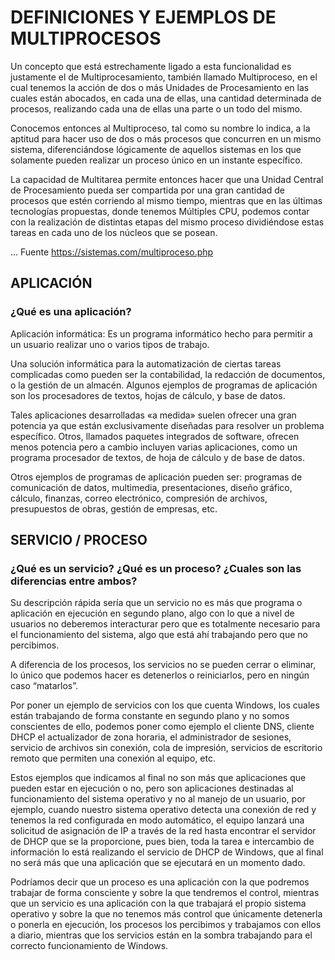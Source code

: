# DEFINICIONES Y EJEMPLOS DE MULTIPROCESOS

Un concepto que está estrechamente ligado a esta funcionalidad es justamente el de Multiprocesamiento, también llamado Multiproceso, en el cual tenemos la acción de dos o más Unidades de Procesamiento en las cuales están abocados, en cada una de ellas, una cantidad determinada de procesos, realizando cada una de ellas una parte o un todo del mismo.

Conocemos entonces al Multiproceso, tal como su nombre lo indica, a la aptitud para hacer uso de dos o más procesos que concurren en un mismo sistema, diferenciándose lógicamente de aquellos sistemas en los que solamente pueden realizar un proceso único en un instante específico.

La capacidad de Multitarea permite entonces hacer que una Unidad Central de Procesamiento pueda ser compartida por una gran cantidad de procesos que estén corriendo al mismo tiempo, mientras que en las últimas tecnologías propuestas, donde tenemos Múltiples CPU, podemos contar con la realización de distintas etapas del mismo proceso dividiéndose estas tareas en cada uno de los núcleos que se posean.

... Fuente https://sistemas.com/multiproceso.php

## APLICACIÓN

### ¿Qué es una aplicación?

Aplicación informática: Es un programa informático hecho para permitir a un usuario realizar uno o varios tipos de trabajo.

Una solución informática para la automatización de ciertas tareas complicadas como pueden ser la contabilidad, la redacción de documentos, o la gestión de un almacén. Algunos ejemplos de programas de aplicación son los procesadores de textos, hojas de cálculo, y base de datos.

Tales aplicaciones desarrolladas «a medida» suelen ofrecer una gran potencia ya que están exclusivamente diseñadas para resolver un problema específico. Otros, llamados paquetes integrados de software, ofrecen menos potencia pero a cambio incluyen varias aplicaciones, como un programa procesador de textos, de hoja de cálculo y de base de datos.

Otros ejemplos de programas de aplicación pueden ser: programas de comunicación de datos, multimedia, presentaciones, diseño gráfico, cálculo, finanzas, correo electrónico, compresión de archivos, presupuestos de obras, gestión de empresas, etc.

## SERVICIO / PROCESO

### ¿Qué es un servicio? ¿Qué es un proceso? ¿Cuales son las diferencias entre ambos?

Su descripción rápida sería que un servicio no es más que programa o aplicación en ejecución en segundo plano, algo con lo que a nivel de usuarios no deberemos interacturar pero que es totalmente necesario para el funcionamiento del sistema, algo que está ahí trabajando pero que no percibimos.

A diferencia de los procesos, los servicios no se pueden cerrar o eliminar, lo único que podemos hacer es detenerlos o reiniciarlos, pero en ningún caso “matarlos”.

Por poner un ejemplo de servicios con los que cuenta Windows, los cuales están trabajando de forma constante en segundo plano y no somos conscientes de ello, podemos poner como ejemplo el cliente DNS, cliente DHCP el actualizador de zona horaria, el administrador de sesiones, servicio de archivos sin conexión, cola de impresión, servicios de escritorio remoto que permiten una conexión al equipo, etc.

Estos ejemplos que indicamos al final no son más que aplicaciones que pueden estar en ejecución o no, pero son aplicaciones destinadas al funcionamiento del sistema operativo y no al manejo de un usuario, por ejemplo, cuando nuestro sistema operativo detecta una conexión de red y tenemos la red configurada en modo automático, el equipo lanzará una solicitud de asignación de IP a través de la red hasta encontrar el servidor de DHCP que se la proporcione, pues bien, toda la tarea e intercambio de información lo está realizando el servicio de DHCP de Windows, que al final no será más que una aplicación que se ejecutará en un momento dado.

Podríamos decir que un proceso es una aplicación con la que podremos trabajar de forma consciente y sobre la que tendremos el control, mientras que un servicio es una aplicación con la que trabajará el propio sistema operativo y sobre la que no tenemos más control que únicamente detenerla o ponerla en ejecución, los procesos los percibimos y trabajamos con ellos a diario, mientras que los servicios están en la sombra trabajando para el correcto funcionamiento de Windows.


